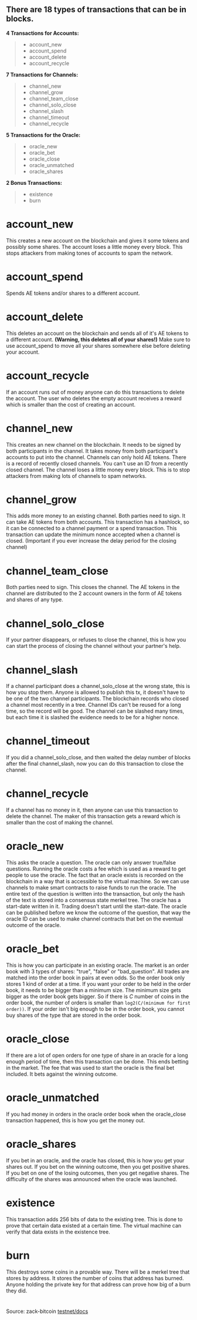 ## There are 18 types of transactions that can be in blocks.

**4 Transactions for Accounts:**

> * account_new
> * account_spend
> * account_delete
>*  account_recycle

**7 Transactions for Channels:**

> * channel_new
> * channel_grow
> * channel_team_close
> * channel_solo_close
> * channel_slash
> * channel_timeout
> *  channel_recycle

**5 Transactions for the Oracle:**

> * oracle_new
> * oracle_bet
> * oracle_close
> * oracle_unmatched
> * oracle_shares

**2 Bonus Transactions:**

> * existence
> * burn

#    account_new

This creates a new account on the blockchain and gives it some tokens and possibly some shares. The account loses a little money every block. This stops attackers from making tones of accounts to spam the network.

#    account_spend

Spends AE tokens and/or shares to a different account.

#    account_delete

This deletes an account on the blockchain and sends all of it's AE tokens to a different account. **(Warning, this deletes all of your shares!)** Make sure to use account_spend to move all your shares somewhere else before deleting your account.

#    account_recycle

If an account runs out of money anyone can do this transactions to delete the account. The user who deletes the empty account receives a reward which is smaller than the cost of creating an account.

#    channel_new

This creates an new channel on the blockchain. It needs to be signed by both participants in the channel. It takes money from both participant's accounts to put into the channel. Channels can only hold AE tokens. There is a record of recently closed channels. You can't use an ID from a recently closed channel. The channel loses a little money every block. This is to stop attackers from making lots of channels to spam networks.

#   channel_grow

This adds more money to an existing channel. Both parties need to sign. It can take AE tokens from both accounts. This transaction  has a hashlock, so it can be connected to a channel payment or a spend transaction. This transaction can update the minimum nonce accepted when a channel is closed. (Important if you ever increase the delay period for the closing channel)

#   channel_team_close

Both parties need to sign. This closes the channel. The AE tokens in the channel are distributed to the 2 account owners in the form of AE tokens and shares of any type.

#   channel_solo_close

If your partner disappears, or refuses to close the channel, this is how you can start the process of closing the channel without your partner's help.

#   channel_slash

If a channel participant does a channel_solo_close at the wrong state, this is how you stop them. Anyone is allowed to publish this tx, it doesn't have to be one of the two channel participants. The blockchain records who closed a channel most recently in a tree. Channel IDs can't be reused for a long time, so the record will be good. The channel can be slashed many times, but each time it is slashed the evidence needs to be for a higher nonce.

#   channel_timeout

If you did a channel_solo_close, and then waited the delay number of blocks after the final channel_slash, now you can do this transaction to close the channel.

#   channel_recycle

If a channel has no money in it, then anyone can use this transaction to delete the channel. The maker of this transaction gets a reward which is smaller than the cost of making the channel.

#   oracle_new

This asks the oracle a question. The oracle can only answer true/false questions. Running the oracle costs a fee which is used as a reward to get people to use the oracle. The fact that an oracle exists is recorded on the blockchain in a way that is accessible to the virtual machine. So we can use channels to make smart contracts to raise funds to run the oracle. The entire text of the question is written into the transaction, but only the hash of the text is stored into a consensus state merkel tree. The oracle has a start-date written in it. Trading doesn't start until the start-date. The oracle can be published before we know the outcome of the question, that way the oracle ID can be used to make channel contracts that bet on the eventual outcome of the oracle.

#   oracle_bet

This is how you can participate in an existing oracle. The market is an order book with 3 types of shares: "true", "false" or "bad_question". All trades are matched into the order book in pairs at even odds. So the order book only stores 1 kind of order at a time. If you want your order to be held in the order book, it needs to be bigger than a minimum size. The minimum size gets bigger as the order book gets bigger. So if there is _C_ number of coins in the order book, the number of orders is smaller than `log2(C/(minimum for first order))`. If your order isn't big enough to be in the order book, you cannot buy shares of the type that are stored in the order book.

#   oracle_close

If there are a lot of open orders for one type of share in an oracle for a long enough period of time, then this transaction can be done. This ends betting in the market. The fee that was used to start the oracle is the final bet included. It bets against the winning outcome.

#   oracle_unmatched

If you had money in orders in the oracle order book when the oracle_close transaction happened, this is how you get the money out.

#   oracle_shares

If you bet in an oracle, and the oracle has closed, this is how you get your shares out. If you bet on the winning outcome, then you get positive shares. If you bet on one of the losing outcomes, then you get negative shares. The difficulty of the shares was announced when the oracle was launched.

#   existence

This transaction adds 256 bits of data to the existing tree. This is done to prove that certain data existed at a certain time. The virtual machine can verify that data exists in the existence tree. 

#   burn

This destroys some coins in a provable way. There will be a merkel tree that stores by address. It stores the number of coins that address has burned. Anyone holding the private key for that address can prove how big of a burn they did.
# 
Source: zack-bitcoin [testnet/docs](https://github.com/aeternity/testnet/blob/master/docs/transaction_types.md)



